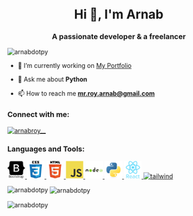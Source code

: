<h1 align="center">Hi 👋, I'm Arnab</h1>
<h3 align="center">A passionate developer & a freelancer</h3>

<p align="left"> <img src="https://komarev.com/ghpvc/?username=arnabdotpy&label=Profile%20views&color=0e75b6&style=flat" alt="arnabdotpy" /> </p>

- 🔭 I’m currently working on [My Portfolio](https://arnab.tech)

- 💬 Ask me about **Python**

- 📫 How to reach me **mr.roy.arnab@gmail.com**

<h3 align="left">Connect with me:</h3>
<p align="left">
<a href="https://instagram.com/arnabroy__" target="blank"><img align="center" src="https://raw.githubusercontent.com/rahuldkjain/github-profile-readme-generator/master/src/images/icons/Social/instagram.svg" alt="arnabroy__" height="30" width="40" /></a>
</p>

<h3 align="left">Languages and Tools:</h3>
<p align="left"> <a href="https://getbootstrap.com" target="_blank" rel="noreferrer"> <img src="https://raw.githubusercontent.com/devicons/devicon/master/icons/bootstrap/bootstrap-plain-wordmark.svg" alt="bootstrap" width="40" height="40"/> </a> <a href="https://www.w3schools.com/css/" target="_blank" rel="noreferrer"> <img src="https://raw.githubusercontent.com/devicons/devicon/master/icons/css3/css3-original-wordmark.svg" alt="css3" width="40" height="40"/> </a> <a href="https://www.w3.org/html/" target="_blank" rel="noreferrer"> <img src="https://raw.githubusercontent.com/devicons/devicon/master/icons/html5/html5-original-wordmark.svg" alt="html5" width="40" height="40"/> </a> <a href="https://developer.mozilla.org/en-US/docs/Web/JavaScript" target="_blank" rel="noreferrer"> <img src="https://raw.githubusercontent.com/devicons/devicon/master/icons/javascript/javascript-original.svg" alt="javascript" width="40" height="40"/> </a> <a href="https://nodejs.org" target="_blank" rel="noreferrer"> <img src="https://raw.githubusercontent.com/devicons/devicon/master/icons/nodejs/nodejs-original-wordmark.svg" alt="nodejs" width="40" height="40"/> </a> <a href="https://www.python.org" target="_blank" rel="noreferrer"> <img src="https://raw.githubusercontent.com/devicons/devicon/master/icons/python/python-original.svg" alt="python" width="40" height="40"/> </a> <a href="https://reactjs.org/" target="_blank" rel="noreferrer"> <img src="https://raw.githubusercontent.com/devicons/devicon/master/icons/react/react-original-wordmark.svg" alt="react" width="40" height="40"/> </a> <a href="https://tailwindcss.com/" target="_blank" rel="noreferrer"> <img src="https://www.vectorlogo.zone/logos/tailwindcss/tailwindcss-icon.svg" alt="tailwind" width="40" height="40"/> </a> </p>

<p><img align="left" src="https://github-readme-stats.vercel.app/api/top-langs?username=arnabdotpy&show_icons=true&locale=en&layout=compact" alt="arnabdotpy" /></p>

<p>&nbsp;<img align="center" src="https://github-readme-stats.vercel.app/api?username=arnabdotpy&show_icons=true&locale=en" alt="arnabdotpy" /></p>

<p><img align="center" src="https://github-readme-streak-stats.herokuapp.com/?user=arnabdotpy&" alt="arnabdotpy" /></p>

